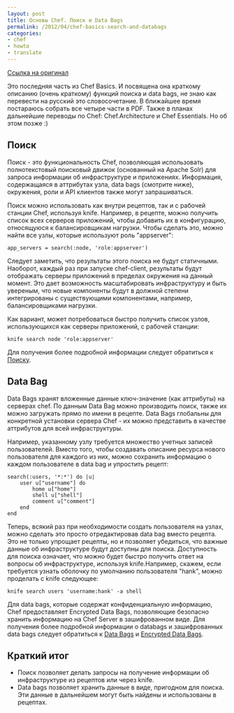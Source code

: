 ```yaml
---
layout: post
title: Основы Chef. Поиск и Data Bags
permalink: /2012/04/chef-basics-search-and-databags
categories:
- chef
- howto
- translate
---
```


[Ссылка на оригинал](http://wiki.opscode.com/display/chef/Introduction+to+Search+and+Data+Bags)

Это последняя часть из Chef Basics. И посвящена она краткому описанию (очень краткому) функций поиска и data bags, не знаю как перевести на русский это словосочетание.
В ближайшее время постараюсь собрать все четыре части в PDF.
Также в планах дальнейшие переводы по Chef: Chef.Architecture и Chef Essentials. Но об этом позже :)
<!--more-->

## Поиск

Поиск - это функциональность Chef, позволяющая использовать полнотекстовый поисковый движок (основанный на Apache Solr) для запроса информации об инфраструктуре и приложениях. Информация, содержащаяся в аттрибутах узла, data bags (смотрите ниже), окружения, роли и API клиентов также могут запрашиваться.

Поиск можно использовать как внутри рецептов, так и с рабочей станции Chef, используя knife. Например, в рецепте, можно получить список всех серверов приложений, чтобы добавить их в конфигурацию, относящуюся к балансировщикам нагрузки. Чтобы сделать это, можно найти все узлы, которые используют роль "appserver":

	app_servers = search(:node, 'role:appserver')

Следует заметить, что результаты этого поиска не будут статичными. Наоборот, каждый раз при запуске chef-client, результаты будут отображать серверы приложений в пределах окружения на данный момент. Это дает возможность масштабировать инфраструктуру и быть увереным, что новые компоненты будут в должной степени интегрированы с существующими компонентами, например, балансировщиками нагрузки.

Как вариант, может потребоваться быстро получить список узлов, использующихся как серверы приложений, с рабочей станции:

	knife search node 'role:appserver'

Для получения более подробной информации следует обратиться к [Поиску](http://wiki.opscode.com/display/chef/Search).

## Data Bag

Data Bags хранят вложенные данные ключ-значение (как аттрибуты) на серверах chef. По данным Data Bag можно производить поиск, также их можно загружать прямо по имени в рецепте. Data Bags глобальны для конкретной установки сервера Chef - их можно представить в качестве аттрибутов для всей инфраструктуры.

Например, указанному узлу требуется множество учетных записей пользователей. Вместо того, чтобы создавать описание ресурса нового пользователя для каждого из них, можно сохранить информацию о каждом пользователе в data bag и упростить рецепт:

	search(:users, '*:*') do |u|
		user u["username"] do
			home u["home"]
			shell u["shell"]
			comment u["comment"]
		end
	end

Теперь, всякий раз при необходимости создать пользователя на узлах, можно сделать это просто отредактировав data bag вместо рецепта. Это не только упрощает рецепты, но и позволяет убедиться, что важные данные об инфраструктуре будут доступны для поиска. Доступность для поиска означает, что можно будет быстро получить ответ на вопросы об инфраструктуре, используя knife.Например, скажем, если требуется узнать оболочку по умолчанию пользователя "hank", можно проделать с knife следующее:

	knife search users 'username:hank' -a shell

Для data bags, которые содержат конфиденциальную информацию, Chef предоставляет Encrypted Data Bags, позволяющие безопасно хранить информацию на Chef Server в зашифрованном виде. Для получения более подробной информации о databags и зашифрованных data bags следует обратиться к [Data Bags](http://wiki.opscode.com/display/chef/Data+Bags) и [Encrypted Data Bags](http://wiki.opscode.com/display/chef/Encrypted+Data+Bags).

## Краткий итог

- Поиск позволяет делать запросы на получение информации об инфраструктуре из рецептов или через knife.
- Data bags позволяет хранить данные в виде, пригодном для поиска. Эти данные в дальнейшем могут быть найдены и использованы в рецептах.


